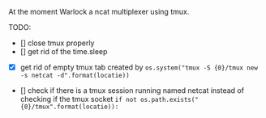 At the moment Warlock a ncat multiplexer using tmux.

TODO:
- [] close tmux properly
- [] get rid of the time.sleep
- [x] get rid of empty tmux tab created by 
`os.system("tmux -S {0}/tmux new -s netcat -d".format(locatie))`

- [] check if there is a tmux session running named netcat instead of checking if the tmux socket `if not os.path.exists("{0}/tmux".format(locatie)):`
